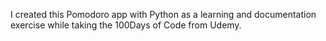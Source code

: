 I created this Pomodoro app with Python as a learning and documentation exercise while taking the 100Days of Code from Udemy.

